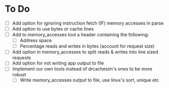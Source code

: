 # To Do

- [ ] Add option for ignoring instruction fetch (IF) memory accesses in parse
- [ ] Add option to use bytes or cache lines
- [ ] Add to memory_accesses tool a header containing the following:
    - [ ] Address space
    - [ ] Percentage reads and writes in bytes (account for request size)
- [ ] Add option in memory_accesses to split reads & writes into line sized requests
- [ ] Add option for not writing app output to file
- [ ] Implement our own tools instead of drcachesim's ones to be more robust
    - [ ] Write memory_accesses output to file, use linux's sort, unique etc